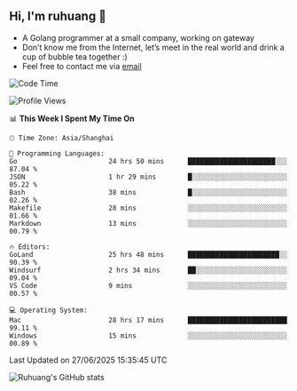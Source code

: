 ## Hi, I'm ruhuang 👋

- A Golang programmer at a small company, working on gateway
- Don’t know me from the Internet, let’s meet in the real world and drink a cup of bubble tea together :)
- Feel free to contact me via [email](mailto:ruhuang2001@gmail.com)
<!--START_SECTION:waka-->
![Code Time](http://img.shields.io/badge/Code%20Time-608%20hrs%208%20mins-blue)

![Profile Views](http://img.shields.io/badge/Profile%20Views-0-blue)

📊 **This Week I Spent My Time On** 

```text
🕑︎ Time Zone: Asia/Shanghai

💬 Programming Languages: 
Go                       24 hrs 50 mins      ██████████████████████░░░   87.04 % 
JSON                     1 hr 29 mins        █░░░░░░░░░░░░░░░░░░░░░░░░   05.22 % 
Bash                     38 mins             █░░░░░░░░░░░░░░░░░░░░░░░░   02.26 % 
Makefile                 28 mins             ░░░░░░░░░░░░░░░░░░░░░░░░░   01.66 % 
Markdown                 13 mins             ░░░░░░░░░░░░░░░░░░░░░░░░░   00.79 % 

🔥 Editors: 
GoLand                   25 hrs 48 mins      ███████████████████████░░   90.39 % 
Windsurf                 2 hrs 34 mins       ██░░░░░░░░░░░░░░░░░░░░░░░   09.04 % 
VS Code                  9 mins              ░░░░░░░░░░░░░░░░░░░░░░░░░   00.57 % 

💻 Operating System: 
Mac                      28 hrs 17 mins      █████████████████████████   99.11 % 
Windows                  15 mins             ░░░░░░░░░░░░░░░░░░░░░░░░░   00.89 % 
```


 Last Updated on 27/06/2025 15:35:45 UTC
<!--END_SECTION:waka-->

![Ruhuang's GitHub stats](https://github-readme-stats.vercel.app/api?username=ruhuang2001&count_private=true&hide_title=true&show_icons=true&theme=vue)

